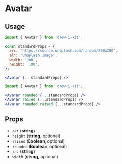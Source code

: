 # Avatar

## Usage

```jsx
import { Avatar } from 'drew-i-kit';

const standardProps = {
  src: 'https://source.unsplash.com/random/200x200',
  alt: 'Unsplash Image',
  width: '100',
  height: '100',
};

<Avatar {...standardProps} />
```

```jsx
import { Avatar } from 'drew-i-kit';

<Avatar rounded {...standardProps} />
<Avatar raised {...standardProps} />
<Avatar rounded raised {...standardProps} />
```

## Props

- `alt` (**string**)
- `height` (**string**, optional)
- `raised` (**Boolean**, optional)
- `rounded` (**Boolean**, optional)
- `src` (**string**)
- `width` (**string**, optional)